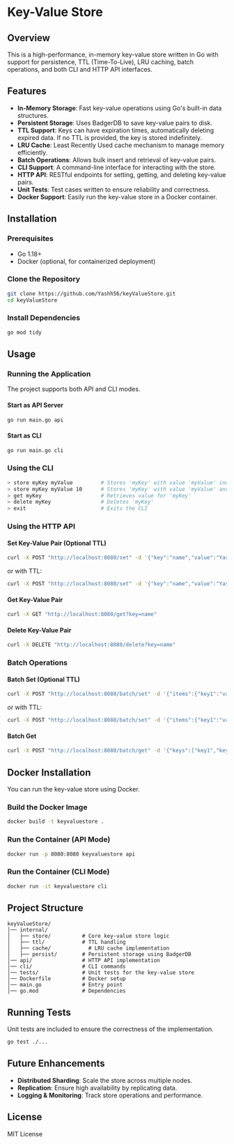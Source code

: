 # Key-Value Store

## Overview

This is a high-performance, in-memory key-value store written in Go with support for persistence, TTL (Time-To-Live), LRU caching, batch operations, and both CLI and HTTP API interfaces.

## Features

- **In-Memory Storage**: Fast key-value operations using Go's built-in data structures.
- **Persistent Storage**: Uses BadgerDB to save key-value pairs to disk.
- **TTL Support**: Keys can have expiration times, automatically deleting expired data. If no TTL is provided, the key is stored indefinitely.
- **LRU Cache**: Least Recently Used cache mechanism to manage memory efficiently.
- **Batch Operations**: Allows bulk insert and retrieval of key-value pairs.
- **CLI Support**: A command-line interface for interacting with the store.
- **HTTP API**: RESTful endpoints for setting, getting, and deleting key-value pairs.
- **Unit Tests**: Test cases written to ensure reliability and correctness.
- **Docker Support**: Easily run the key-value store in a Docker container.

## Installation

### Prerequisites

- Go 1.18+
- Docker (optional, for containerized deployment)

### Clone the Repository

```sh
git clone https://github.com/Yashh56/keyValueStore.git
cd keyValueStore
```

### Install Dependencies

```sh
go mod tidy
```

## Usage

### Running the Application

The project supports both API and CLI modes.

#### Start as API Server

```sh
go run main.go api
```

#### Start as CLI

```sh
go run main.go cli
```

### Using the CLI

```sh
> store myKey myValue         # Stores 'myKey' with value 'myValue' indefinitely
> store myKey myValue 10      # Stores 'myKey' with value 'myValue' and TTL of 10 seconds
> get myKey                   # Retrieves value for 'myKey'
> delete myKey                # Deletes 'myKey'
> exit                        # Exits the CLI
```

### Using the HTTP API

#### Set Key-Value Pair (Optional TTL)

```sh
curl -X POST "http://localhost:8080/set" -d '{"key":"name","value":"Yash"}' -H "Content-Type: application/json"
```

or with TTL:

```sh
curl -X POST "http://localhost:8080/set" -d '{"key":"name","value":"Yash","ttl":5}' -H "Content-Type: application/json"
```

#### Get Key-Value Pair

```sh
curl -X GET "http://localhost:8080/get?key=name"
```

#### Delete Key-Value Pair

```sh
curl -X DELETE "http://localhost:8080/delete?key=name"
```

### Batch Operations

#### Batch Set (Optional TTL)

```sh
curl -X POST "http://localhost:8080/batch/set" -d '{"items":{"key1":"value1","key2":"value2"}}' -H "Content-Type: application/json"
```

or with TTL:

```sh
curl -X POST "http://localhost:8080/batch/set" -d '{"items":{"key1":"value1","key2":"value2"}, "ttl":10}' -H "Content-Type: application/json"
```

#### Batch Get

```sh
curl -X POST "http://localhost:8080/batch/get" -d '{"keys":["key1","key2"]}' -H "Content-Type: application/json"
```

## Docker Installation

You can run the key-value store using Docker.

### Build the Docker Image

```sh
docker build -t keyvaluestore .
```

### Run the Container (API Mode)

```sh
docker run -p 8080:8080 keyvaluestore api
```

### Run the Container (CLI Mode)

```sh
docker run -it keyvaluestore cli
```

## Project Structure

```
keyValueStore/
│── internal/
│   ├── store/          # Core key-value store logic
│   ├── ttl/            # TTL handling
│   ├── cache/            # LRU cache implementation
│   ├── persist/        # Persistent storage using BadgerDB
│── api/                # HTTP API implementation
│── cli/                # CLI commands
│── tests/              # Unit tests for the key-value store
│── Dockerfile          # Docker setup
│── main.go             # Entry point
│── go.mod              # Dependencies
```

## Running Tests

Unit tests are included to ensure the correctness of the implementation.

```sh
go test ./...
```

## Future Enhancements

- **Distributed Sharding**: Scale the store across multiple nodes.
- **Replication**: Ensure high availability by replicating data.
- **Logging & Monitoring**: Track store operations and performance.

## License

MIT License

